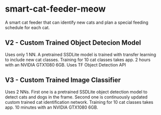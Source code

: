 # smart-cat-feeder-meow
A smart cat feeder that can identify new cats and plan a special feeding schedule for each cat.

## V2 - Custom Trained Object Detecion Model
Uses only 1 NN. A pretrained SSDLite model is trained with transfer learning to include new cat classes. 
Training for 10 cat classes takes app. 2 hours with an NVIDIA GTX1080 6GB.
Uses TF Object Detection API

## V3 - Custom Trained Image Classifier
Uses 2 NNs. First one is a pretrained SSDLite object detection model to detect cats and dogs in the frame. 
Second one is continuously updated custom trained cat identification network. 
Training for 10 cat classes takes app. 10 minutes with an NVIDIA GTX1080 6GB.
